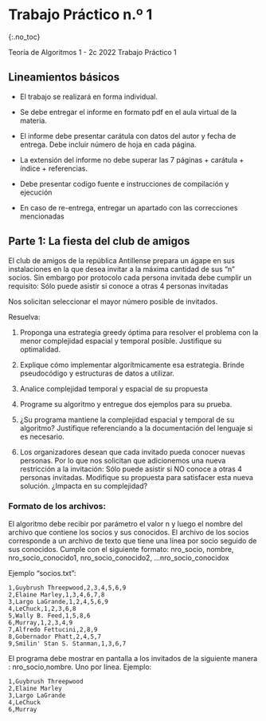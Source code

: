 Trabajo Práctico n.º 1
======================
{:.no_toc}

Teoría de Algoritmos 1 - 2c 2022
Trabajo Práctico 1

## Lineamientos básicos

- El trabajo se realizará en forma individual.

- Se debe entregar el informe en formato pdf en el aula virtual de la materia.

- El informe debe presentar carátula con datos del autor y fecha de entrega. Debe incluir número de hoja en cada página.

- La extensión del informe no debe superar las 7 páginas + carátula + índice + referencias.

- Debe presentar codigo fuente e instrucciones de compilación y ejecución

- En caso de re-entrega, entregar un apartado con las correcciones mencionadas

## Parte 1: La fiesta del club de amigos

El club de amigos de la república Antillense prepara un ágape en sus instalaciones en la que desea invitar a la máxima cantidad de sus “n” socios. Sin embargo por protocolo cada persona invitada debe cumplir un requisito: Sólo puede asistir si conoce a otras 4 personas invitadas 

Nos solicitan seleccionar el mayor número posible de invitados.


Resuelva:

1. Proponga una estrategia greedy óptima para resolver el problema con la menor complejidad espacial y temporal posible. Justifique su optimalidad.

1. Explique cómo implementar algorítmicamente esa estrategia. Brinde pseudocódigo y estructuras de datos a utilizar.

1. Analice complejidad temporal y espacial de su propuesta

1. Programe su algoritmo y entregue dos ejemplos para su prueba.

1. ¿Su programa mantiene la complejidad espacial y temporal de su algoritmo? Justifique referenciando a la documentación del lenguaje si es necesario.
 
1. Los organizadores desean que cada invitado pueda conocer nuevas personas. Por lo que nos solicitan que adicionemos una nueva restricción a la invitación: Sólo puede asistir si NO conoce a otras 4 personas invitadas. Modifique su propuesta para satisfacer esta nueva solución. ¿Impacta en su complejidad?


### Formato de los archivos:

El algoritmo debe recibir por parámetro el valor n y luego el nombre del archivo que contiene los socios y sus conocidos.
El archivo de los socios corresponde a un archivo de texto que tiene una línea por socio seguido de sus conocidos. Cumple con el siguiente formato: nro_socio, nombre, nro_socio_conocido1, nro_socio_conocido2, …nro_socio_conocidox

Ejemplo “socios.txt”:

	1,Guybrush Threepwood,2,3,4,5,6,9
	2,Elaine Marley,1,3,4,6,7,8
	3,Largo LaGrande,1,2,4,5,6,9
	4,LeChuck,1,2,3,6,8
	5,Wally B. Feed,1,5,8,6
	6,Murray,1,2,3,4,9
	7,Alfredo Fettucini,2,8,9
	8,Gobernador Phatt,2,4,5,7
	9,Smilin' Stan S. Stanman,1,3,6,7

El programa debe mostrar en pantalla a los invitados de la siguiente manera : nro_socio,nombre. Uno por línea. Ejemplo:

	1,Guybrush Threepwood
	2,Elaine Marley
	3,Largo LaGrande
	4,LeChuck
	6,Murray
